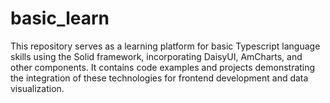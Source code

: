 # basic_learn
This repository serves as a learning platform for basic Typescript language skills using the Solid framework, incorporating DaisyUI, AmCharts, and other components. It contains code examples and projects demonstrating the integration of these technologies for frontend development and data visualization.
